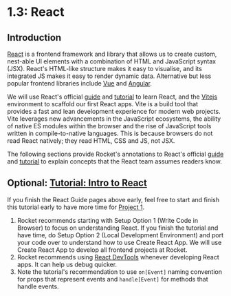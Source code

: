# 1.3: React

## Introduction

<a href="https://react.dev" target="_blank">React</a> is a frontend framework and library that allows us to create custom, nest-able UI elements with a combination of HTML and JavaScript syntax (JSX). React's HTML-like structure makes it easy to visualise, and its integrated JS makes it easy to render dynamic data. Alternative but less popular frontend libraries include <a href="https://vuejs.org" target="_blank">Vue</a> and <a href="https://angularjs.org" target="_blank">Angular</a>.

We will use React's official <a href="https://react.dev/learn" target="_blank">guide</a> and <a href="https://react.dev/learn/tutorial-tic-tac-toe" target="_blank">tutorial</a> to learn React, and the <a href="https://vitejs.dev/guide/" target="_blank">Vitejs</a> environment to scaffold our first React apps. Vite is a build tool that provides a fast and lean development experience for modern web projects. Vite leverages new advancements in the JavaScript ecosystems, the ability of native ES modules within the browser and the rise of JavaScript tools written in compile-to-native languages. This is because browsers do not read React natively; they read HTML, CSS and JS, not JSX.

The following sections provide Rocket's annotations to React's official <a href="https://react.dev/learn" target="_blank">guide</a> and <a href="https://react.dev/learn/tutorial-tic-tac-toe" target="_blank">tutorial</a> to explain concepts that the React team assumes readers know.


## Optional: <a href="https://react.dev/learn/tutorial-tic-tac-toe" target="_blank">Tutorial: Intro to React</a>

If you finish the React Guide pages above early, feel free to start and finish this tutorial early to have more time for [Project 1](../1.p-frontend-app.md).

1. Rocket recommends starting with Setup Option 1 (Write Code in Browser) to focus on understanding React. If you finish the tutorial and have time, do Setup Option 2 (Local Development Environment) and port your code over to understand how to use Create React App. We will use Create React App to develop all frontend projects at Rocket.
2. Rocket recommends using <a href="https://chrome.google.com/webstore/detail/react-developer-tools/fmkadmapgofadopljbjfkapdkoienihi?hl=en" target="_blank">React DevTools</a> whenever developing React apps. It can help us debug quicker.
3. Note the tutorial's recommendation to use `on[Event]` naming convention for props that represent events and `handle[Event]` for methods that handle events.

